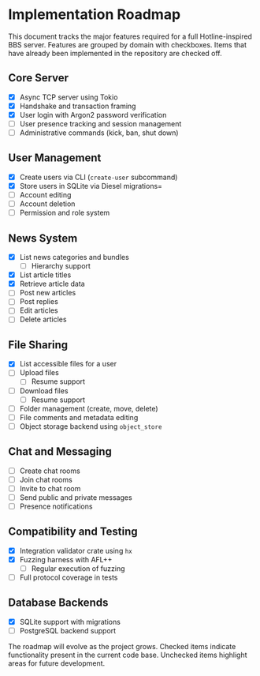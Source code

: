 # Implementation Roadmap

This document tracks the major features required for a full Hotline-inspired BBS
server.  Features are grouped by domain with checkboxes.  Items that have
already been implemented in the repository are checked off.

## Core Server

- [x] Async TCP server using Tokio
- [x] Handshake and transaction framing
- [x] User login with Argon2 password verification
- [ ] User presence tracking and session management
- [ ] Administrative commands (kick, ban, shut down)

## User Management

- [x] Create users via CLI (`create-user` subcommand)
- [x] Store users in SQLite via Diesel migrations=
- [ ] Account editing
- [ ] Account deletion
- [ ] Permission and role system

## News System

- [x] List news categories and bundles
  - [ ] Hierarchy support
- [x] List article titles
- [x] Retrieve article data
- [ ] Post new articles
- [ ] Post replies
- [ ] Edit articles
- [ ] Delete articles

## File Sharing

- [x] List accessible files for a user
- [ ] Upload files
  - [ ] Resume support
- [ ] Download files
  - [ ] Resume support
- [ ] Folder management (create, move, delete)
- [ ] File comments and metadata editing
- [ ] Object storage backend using `object_store`

## Chat and Messaging

- [ ] Create chat rooms
- [ ] Join chat rooms
- [ ] Invite to chat room
- [ ] Send public and private messages
- [ ] Presence notifications

## Compatibility and Testing

- [x] Integration validator crate using `hx`
- [x] Fuzzing harness with AFL++
  - [ ] Regular execution of fuzzing
- [ ] Full protocol coverage in tests

## Database Backends

- [x] SQLite support with migrations
- [ ] PostgreSQL backend support

The roadmap will evolve as the project grows.  Checked items indicate
functionality present in the current code base.  Unchecked items highlight areas
for future development.
